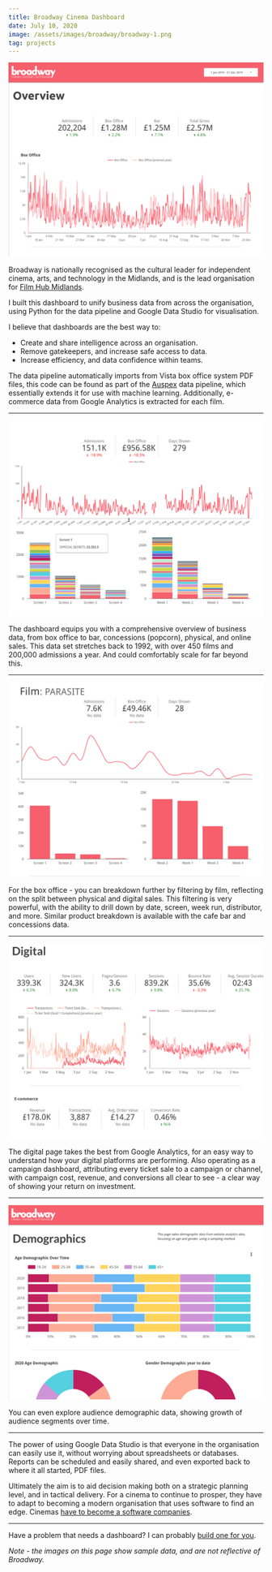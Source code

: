 ```yaml
---
title: Broadway Cinema Dashboard
date: July 10, 2020
image: /assets/images/broadway/broadway-1.png
tag: projects
---
```


![image](/assets/images/broadway/broadway-1.png)

Broadway is nationally recognised as the cultural leader for independent cinema, arts, and technology in the Midlands, and is the lead organisation for [Film Hub Midlands](/film-hub-midlands-dashboard).

I built this dashboard to unify business data from across the organisation, using Python for the data pipeline and Google Data Studio for visualisation.

I believe that dashboards are the best way to:

- Create and share intelligence across an organisation.
- Remove gatekeepers, and increase safe access to data.
- Increase efficiency, and data confidence within teams.

The data pipeline automatically imports from Vista box office system PDF files, this code can be found as part of the [Auspex](/auspex-box-office-pipeline) data pipeline, which essentially extends it for use with machine learning. Additionally, e-commerce data from Google Analytics is extracted for each film.

---

![image](/assets/images/broadway/broadway-2.png)

The dashboard equips you with a comprehensive overview of business data, from box office to bar, concessions (popcorn), physical, and online sales.
This data set stretches back to 1992, with over 450 films and 200,000 admissions a year. And could comfortably scale for far beyond this.

---

![image](/assets/images/broadway/broadway-3.png)

For the box office - you can breakdown further by filtering by film, reflecting on the split between physical and digital sales. This filtering is very powerful, with the ability to drill down by date, screen, week run, distributor, and more.
Similar product breakdown is available with the cafe bar and concessions data.

---

![image](/assets/images/broadway/broadway-4.png)

The digital page takes the best from Google Analytics, for an easy way to understand how your digital platforms are performing. Also operating as a campaign dashboard, attributing every ticket sale to a campaign or channel, with campaign cost, revenue, and conversions all clear to see - a clear way of showing your return on investment.

---

![image](/assets/images/broadway/broadway-5.png)

You can even explore audience demographic data, showing growth of audience segments over time.

---

The power of using Google Data Studio is that everyone in the organisation can easily use it, without worrying about spreadsheets or databases. Reports can be scheduled and easily shared, and even exported back to where it all started, PDF files.

Ultimately the aim is to aid decision making both on a strategic planning level, and in tactical delivery. For a cinema to continue to prosper, they have to adapt to becoming a modern organisation that uses software to find an edge. Cinemas [have to become a software companies](https://www.satellitetoday.com/innovation/2019/02/26/microsoft-ceo-every-company-is-now-a-software-company/).

---

Have a problem that needs a dashboard? I can probably [build one for you](/hire).

_Note - the images on this page show sample data, and are not reflective of Broadway._
